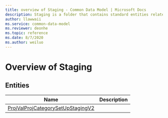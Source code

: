 ```yaml
---
title: overview of Staging - Common Data Model | Microsoft Docs
description: Staging is a folder that contains standard entities related to the Common Data Model.
author: llawwaii
ms.service: common-data-model
ms.reviewer: deonhe
ms.topic: reference
ms.date: 8/7/2020
ms.author: weiluo
---
```


# Overview of Staging


## Entities

|Name|Description|
|---|---|
|[ProjValProjCategorySetUpStagingV2](ProjValProjCategorySetUpStagingV2.md)||
